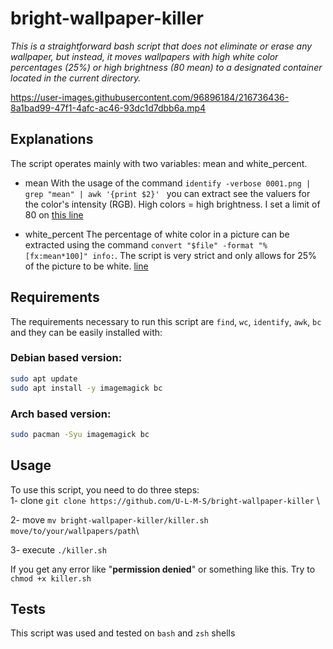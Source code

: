 
# bright-wallpaper-killer

*This is a straightforward bash script that does not eliminate or erase any wallpaper, but instead, it moves wallpapers with high white color percentages (25%) or high brightness (80 mean) to a designated container located in the current directory.*

https://user-images.githubusercontent.com/96896184/216736436-8a1bad99-47f1-4afc-ac46-93dc1d7dbb6a.mp4

## Explanations
The script operates mainly with two variables: mean and white_percent.
 - mean
    With the usage of the command `identify -verbose 0001.png | grep "mean" | awk '{print $2}' ` you can extract see the valuers for the color's intensity (RGB). 
    High colors = high brightness. I set a limit of 80 on [this line](https://github.com/U-L-M-S/bright-wallpaper-killer/blob/main/killer.sh#L21)
    
  - white_percent
     The percentage of white color in a picture can be extracted using the command `convert "$file" -format "%[fx:mean*100]" info:`. The script is very strict and only allows for 25% of the picture to be white. [line](https://github.com/U-L-M-S/bright-wallpaper-killer/blob/main/killer.sh#L28) 
    

## Requirements
The requirements necessary to run this script are `find`, `wc`, `identify`, `awk`, `bc` and they can be easily installed with:
### Debian based version:
```bash
sudo apt update
sudo apt install -y imagemagick bc
```
### Arch based version:
```bash
sudo pacman -Syu imagemagick bc
```

## Usage
To use this script, you need to do three steps:\
1- clone
`git clone https://github.com/U-L-M-S/bright-wallpaper-killer` \

2- move
`mv bright-wallpaper-killer/killer.sh move/to/your/wallpapers/path`\

3- execute
`./killer.sh`

If you get any error like "**permission denied**" or something like this. Try to `chmod +x killer.sh`


## Tests
This script was used and tested on `bash` and `zsh` shells


